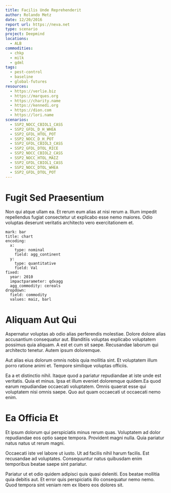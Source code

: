```yaml
---
title: Facilis Unde Reprehenderit
author: Rolando Metz
date: 12/20/2016
report url: https://neva.net
type: scenario
project: Deepmind
locations:
  - ALB
commodities:
  - chkp
  - milk
  - gdml
tags:
  - pest-control
  - baseline
  - global-futures
resources:
  - https://verlie.biz
  - https://marques.org
  - https://charity.name
  - https://kennedi.org
  - https://dion.com
  - https://lori.name
scenarios:
  - SSP2_NOCC_CBIOL1_CASS
  - SSP2_GFDL_D_H_WHEA
  - SSP2_GFDL_HTOL_POT
  - SSP2_NOCC_D_H_POT
  - SSP2_GFDL_CBIOL3_CASS
  - SSP2_GFDL_DTOL_RICE
  - SSP2_NOCC_CBIOL2_CASS
  - SSP2_NOCC_HTOL_MAIZ
  - SSP2_GFDL_CBIOL1_CASS
  - SSP2_NOCC_DTOL_WHEA
  - SSP2_GFDL_DTOL_POT
---
```

# Fugit Sed Praesentium
Non qui atque ullam ea. Et rerum eum alias at nisi rerum a. Illum impedit repellendus fugiat consectetur ut explicabo esse nemo maiores. Odio voluptas deserunt veritatis architecto vero exercitationem et.

```vis
mark: bar
title: chart
encoding:
  x:
    type: nominal
    field: agg_continent
  y:
    type: quantitative
    field: Val
fixed:
  year: 2010
  impactparameter: qdxagg
  agg_commodity: cereals
dropdown:
  field: commodity
  values: maiz, barl
```

# Aliquam Aut Qui
Aspernatur voluptas ab odio alias perferendis molestiae. Dolore dolore alias accusantium consequatur aut. Blanditiis voluptas explicabo voluptatem possimus quia aliquam. A est et cum sit saepe. Recusandae laborum qui architecto tenetur. Autem ipsum doloremque.
 Aut alias eius dolorum omnis nobis quia mollitia sint. Et voluptatem illum porro ratione animi et. Tempore similique voluptas officiis.
 Ea a et distinctio nihil. Itaque quod a pariatur repudiandae at iste unde est veritatis. Quia et minus. Ipsa et illum eveniet doloremque quidem.Ea quod earum repudiandae occaecati voluptatem. Omnis quaerat esse qui voluptatem nisi omnis saepe. Quo aut quam occaecati ut occaecati nemo enim.

# Ea Officia Et
Et ipsum dolorum qui perspiciatis minus rerum quas. Voluptatem ad dolor repudiandae eos optio saepe tempora. Provident magni nulla. Quia pariatur natus natus ut rerum magni.
 Occaecati iste vel labore ut iusto. Ut ad facilis nihil harum facilis. Est recusandae ad voluptates. Consequuntur natus quibusdam enim temporibus beatae saepe sint pariatur.
 Pariatur ut et odio quidem adipisci quis quasi deleniti. Eos beatae mollitia quia debitis aut. Et error quis perspiciatis illo consequatur nemo nemo. Quod tempora sint veniam rem ex libero eos dolores sit.
